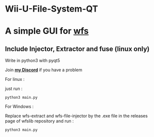 # Wii-U-File-System-QT
# A simple GUI for [wfs](https://github.com/koolkdev/wfslib)

## Include Injector, Extractor and fuse (linux only)

Write in python3 with pyqt5



Join [**my Discord**](https://discord.gg/PynXrnU) if you have a problem


For linux :

just run :

`python3 main.py`

For Windows :

Replace wfs-extract and wfs-file-injector by the .exe file in the releases page of wfslib repository and run : 

`python3 main.py`

